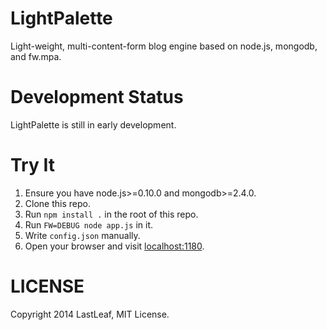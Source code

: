 # LightPalette #
Light-weight, multi-content-form blog engine based on node.js, mongodb, and fw.mpa.

# Development Status #
LightPalette is still in early development.

# Try It #
1. Ensure you have node.js>=0.10.0 and mongodb>=2.4.0.
1. Clone this repo.
1. Run `npm install .` in the root of this repo.
1. Run `FW=DEBUG node app.js` in it.
1. Write `config.json` manually.
1. Open your browser and visit [localhost:1180](http://localhost:1180/).

# LICENSE #
Copyright 2014 LastLeaf, MIT License.
